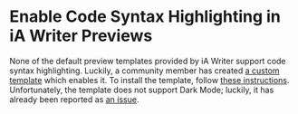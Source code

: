 # Enable Code Syntax Highlighting in iA Writer Previews

None of the default preview templates provided by iA Writer support code syntax highlighting. Luckily, a community member has created [a custom template](https://github.com/jhermsmeier/github-math-iatemplate) which enables it. To install the template, follow [these instructions](https://github.com/iainc/iA-Writer-Templates#ios). Unfortunately, the template does not support Dark Mode; luckily, it has already been reported as [an issue](https://github.com/jhermsmeier/github-math-iatemplate/issues/4).